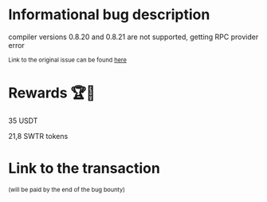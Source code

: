 # Informational bug description

compiler versions 0.8.20 and 0.8.21 are not supported, getting RPC provider error

<sub>Link to the original issue can be found [here](https://github.com/SigmaGmbH/swisstronik-tutorials/issues/1)</sub>

# Rewards 🏆🎉

35 USDT

21,8 SWTR tokens

# Link to the transaction

<sub>(will be paid by the end of the bug bounty)</sub>
